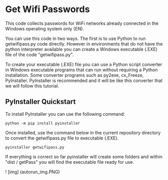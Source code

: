 # Get Wifi Passwords
This code collects passwords for WiFi networks already connected in the Windows operating system only (EN).

You can use this code in two ways. The first is to use Python to run getwifipass.py code directly. However in environments that do not have the python interpreter available you can create a Windows executable (.EXE) file of the code "getwifipass.py".

To create your executable (.EXE) file you can use a Python script converter in Windows executable programs that can run without requiring a Python installation. Some converter programs such as py2exe, cx_Freeze, PyInstaller. PyInstaller is recommended and it will be like this converter that we will follow this tutorial.

## PyInstaller Quickstart
To install PyInstaller you can use the following command:
```
python -m pip install pyinstaller
```

Once installed, use the command below in the current repository directory to convert the getwifipass.py file to executable (.EXE).
```
pyinstaller getwifipass.py
```

If everything is correct so far pyinstaller will create some folders and within "dist / getPass" you will find the executable file ready for use.

! [img] (autorun_img.PNG)
